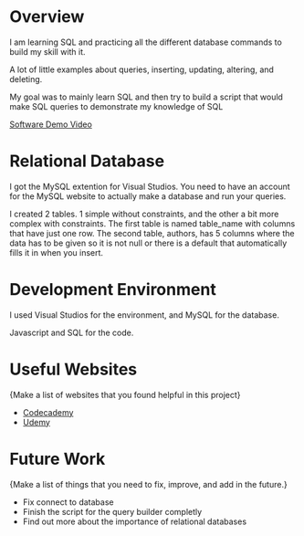 # Overview

I am learning SQL and practicing all the different database commands to build my skill with it.

A lot of little examples about queries, inserting, updating, altering, and deleting.

My goal was to mainly learn SQL and then try to build a script that would make SQL queries to demonstrate my knowledge of SQL

[Software Demo Video](https://youtu.be/98LafOa9tJ0)

# Relational Database

I got the MySQL extention for Visual Studios. You need to have an account for the MySQL website to actually make a database and run your queries. 

I created 2 tables. 1 simple without constraints, and the other a bit more complex with constraints. The first table is named table_name with columns that have just one row. The second table, authors, has 5 columns where the data has to be given so it is not null or there is a default that automatically fills it in when you insert.

# Development Environment

I used Visual Studios for the environment, and MySQL for the database.

Javascript and SQL for the code.

# Useful Websites

{Make a list of websites that you found helpful in this project}

- [Codecademy](https://www.codecademy.com/learn/learn-sql/modules/learn-sql-manipulation/cheatsheet)
- [Udemy](https://www.udemy.com/)

# Future Work

{Make a list of things that you need to fix, improve, and add in the future.}

- Fix connect to database
- Finish the script for the query builder completly
- Find out more about the importance of relational databases